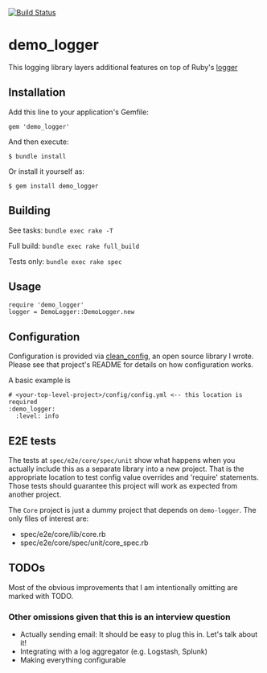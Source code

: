 [![Build Status](https://travis-ci.org/CivJ/demo_logger.svg?branch=zen_hw)](https://travis-ci.org/CivJ/demo_logger)

# demo_logger

This logging library layers additional features on top of Ruby's [logger](http://ruby-doc.org/stdlib-2.2.3/libdoc/logger/rdoc/Logger.html)

## Installation

Add this line to your application's Gemfile:

    gem 'demo_logger'

And then execute:

    $ bundle install

Or install it yourself as:

    $ gem install demo_logger

## Building
See tasks: `bundle exec rake -T`

Full build: `bundle exec rake full_build`

Tests only: `bundle exec rake spec`

## Usage

```
require 'demo_logger'
logger = DemoLogger::DemoLogger.new
```
    
## Configuration

Configuration is provided via [clean_config](https://github.com/opower/clean_config), an open source library I wrote.
Please see that project's README for details on how configuration works.

A basic example is

```
# <your-top-level-project>/config/config.yml <-- this location is required
:demo_logger:
  :level: info
```
    
## E2E tests
The tests at `spec/e2e/core/spec/unit` show what happens when you actually include this as a separate library
into a new project. That is the appropriate location to test config value overrides and 'require' statements. Those
tests should guarantee this project will work as expected from another project. 

The `Core` project is just a dummy project that depends on `demo-logger`. The only files of interest are:

* spec/e2e/core/lib/core.rb
* spec/e2e/core/spec/unit/core_spec.rb

## TODOs
Most of the obvious improvements that I am intentionally omitting are marked with TODO. 

### Other omissions given that this is an interview question
* Actually sending email: It should be easy to plug this in. Let's talk about it!
* Integrating with a log aggregator (e.g. Logstash, Splunk)
* Making everything configurable
